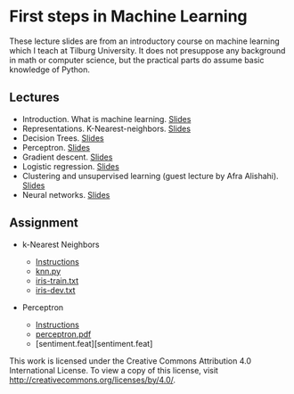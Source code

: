 # First steps in Machine Learning

These lecture slides are from an introductory course on machine
learning which I teach at Tilburg University.  It does not presuppose
any background in math or computer science, but the practical parts do
assume basic knowledge of Python.

## Lectures

- Introduction. What is machine learning. [Slides](intro.pdf)
- Representations. K-Nearest-neighbors. [Slides](representations-knn.pdf)
- Decision Trees. [Slides](decision-trees.pdf)
- Perceptron. [Slides](perceptron.pdf)
- Gradient descent. [Slides](gradient-descent.pdf)
- Logistic regression. [Slides](logistic-regression.pdf)
- Clustering and unsupervised learning (guest lecture by Afra Alishahi). [Slides](clustering.pdf)
- Neural networks. [Slides](neural-nets.pdf)

## Assignment

- k-Nearest Neighbors

  - [Instructions](assignment-1.pdf)
  - [knn.py](knn.py)
  - [iris-train.txt](iris-train.txt)
  - [iris-dev.txt](iris-dev.txt)

- Perceptron

  - [Instructions](assignment-2.pdf)
  - [perceptron.pdf](perceptron.pdf)
  - [sentiment.feat][sentiment.feat]

This work is licensed under the Creative Commons Attribution 4.0
International License. To view a copy of this license, visit
http://creativecommons.org/licenses/by/4.0/.
